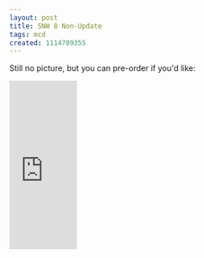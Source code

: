 ```yaml
---
layout: post
title: SNW 8 Non-Update
tags: mcd
created: 1114709355
---
```

Still no picture, but you can pre-order if you'd like:

<iframe src="http://rcm.amazon.com/e/cm?t=mcdema-20&o=1&p=8&l=as1&asins=1416503455&fc1=000000&=1&lc1=004477&bc1=000000&lt1=_blank&IS2=1&f=ifr&bg1=ffffff&f=ifr"  width="120" height="300" scrolling="no" marginwidth="0" marginheight="0" frameborder="0"></iframe>

